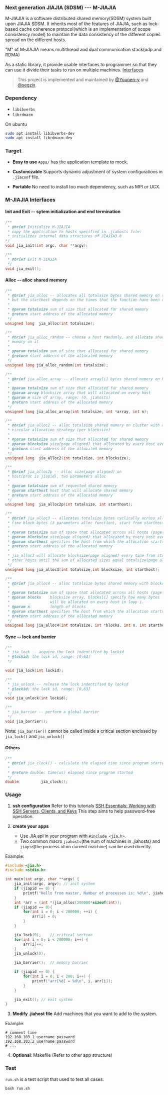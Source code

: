### Next generation JIAJIA (SDSM) --- M-JIAJIA
M-JIAJIA is a software distributed shared memory(SDSM) system built upon JIAJIA SDSM. It inherits most of the features of JIAJIA, such as lock-based cache coherence protocol(which is an implementation of scope consistency model) to maintain the data consistency of the different copies spread on the different hosts.

"M" of M-JIAJIA means multithread and dual communication stack(udp and RDMA)

As a static library, it provide usable interfaces to programmer so that they can use it divide their tasks to run on multiple machines. [Interfaces](#jiajia30-interfaces)

> This project is implemented and maintained by [@Youpen-y](https://github.com/Youpen-y) and [@segzix](https://github.com/segzix).

### Dependency
- `libibverbs`
- `librdmacm`

On ubuntu
```bash
sudo apt install libibverbs-dev
sudo apt install librdmacm-dev
```

### Target
- **Easy to use** `Apps/` has the application template to mock.

- **Customizable** Supports dynamic adjustment of system configurations in `.jiaconf` file.

- **Portable** No need to install too much dependency, such as MPI or UCX.

### M-JIAJIA Interfaces

#### Init and Exit -- sytem initialization and end termination
```c
/**
 * @brief Initialize M-JIAJIA
 * copy the application to hosts specified in .jiahosts file; 
 * initializes internal data structures of JIAJIA3.0
*/
void jia_init(int argc, char **argv);

/**
 * @brief Exit M-JIAJIA
 */
void jia_exit();
```
#### Alloc -- alloc shared memory

```c
/**
 * @brief jia_alloc -- allocates all totalsize bytes shared memory on starthost, 
 * but the starthost depends on the times that the function have been called.
 * 
 * @param totalsize sum of size that allocated for shared memory
 * @return start address of the allocated memory
 */
unsigned long  jia_alloc(int totalsize);

/**
 * @brief jia_alloc_random -- choose a host randomly, and allocate shared
 * memory on it
 * 
 * @param totalsize sum of size that allocated for shared memory
 * @return start address of the allocated memory
 */
unsigned long jia_alloc_random(int totalsize);

/**
 * @brief jia_alloc_array -- allocate array[i] bytes shared memory on host i 
 * 
 * @param totalsize sum of size that allocated for shared memory
 * @param array blocksize array that will allocated on every host
 * @param n size of array, range: (0, jiahosts)
 * @return start address of the allocated memory
 */
unsigned long jia_alloc_array(int totalsize, int *array, int n);

/**
 * @brief jia_alloc2 -- alloc totalsize shared memory on cluster with a 
 * circular allocation strategy (per blocksize)
 * 
 * @param totalsize sum of size that allocated for shared memory
 * @param blocksize size(page aligned) that allocated by every host every time
 * @return start address of the allocated memory 
 */
unsigned long  jia_alloc2(int totalsize, int blocksize);

/**
 * @brief jia_alloc2p -- alloc size(page aligned) on
 * host(proc is jiapid), two parameters alloc
 *
 * @param totalsize sum of requested shared memory
 * @param starthost host that will allocate shared memory
 * @return start address of the allocated memory
 */
unsigned long  jia_alloc2p(int totalsize, int starthost);

/**
 * @brief jia_alloc3 -- allocates totalsize bytes cyclically across all hosts, each
 * time block bytes (3 parameters alloc function), start from starthost.
 *
 * @param totalsize sum of space that allocated across all hosts (page aligned)
 * @param blocksize size(page aligned) that allocated by every host every time
 * @param starthost specifies the host from which the allocation starts
 * @return start address of the allocated memory
 *
 * jia_alloc3 will allocate blocksize(page aligned) every time from starthost to
 * other hosts until the sum of allocated sizes equal totalsize(page aligned)
 */
unsigned long jia_alloc3(int totalsize,int blocksize, int starthost);

/**
 * @brief jia_alloc4 -- alloc totalsize bytes shared memory with blocks array
 *
 * @param totalsize sum of space that allocated across all hosts (page aligned)
 * @param blocks    blocksize array, blocks[i] specify how many bytes 
 *                  will be allocated on every host in loop i.
 * @param n 		length of blocks
 * @param starthost specifies the host from which the allocation starts
 * @return start address of the allocated memory
 */
unsigned long jia_alloc4(int totalsize, int *blocks, int n, int starthost);
```



#### Sync -- lock and barrier

```c
/**
 * jia_lock -- acquire the lock indentified by lockid
 * @lockid: the lock id, range: [0:63]
 */

void jia_lock(int lockid);
```

```c
/**
 * jia_unlock -- release the lock indentified by lockid
 * @lockid: the lock id, range: [0,63]
 */
void jia_unlock(int lockid);
```

```c
/**
 * jia_barrier -- perform a global barrier
 */
void jia_barrier();
```
Note: `jia_barrier()` cannot be called inside a critical section enclosed by `jia_lock()` and `jia_unlock()`

#### Others
```c
/**
 * @brief jia_clock() - calculate the elapsed time since program started
 *
 * @return double: time(us) elapsed since program started
 */
double          jia_clock();
```

### Usage
1. **ssh configuration**
Refer to this tutorials [SSH Essentials: Working with SSH Servers, Clients, and Keys](https://www.digitalocean.com/community/tutorials/ssh-essentials-working-with-ssh-servers-clients-and-keys#allowing-root-access-for-specific-commands)
This step aims to help password-free operation.

2. **create your apps**
    - Use JIA api in your program with `#include <jia.h>`.
    - Two common macro `jiahosts`(the num of machines in .jiahosts) and `jiapid`(the process id on current machine) can be used directly.

Example:
```c
#include <jia.h>
#include <stdio.h>

int main(int argc, char **argv) {
    jia_init(argc, argv); // init system
    if (jiapid == 0) {
        printf("Hello from master, Number of processes is: %d\n", jiahosts);
    }
    int *arr = (int *)jia_alloc(200000*sizeof(int));
    if (jiapid == 0){
        for(int i = 0; i < 200000; ++i) {
            arr[i] = 0;
        }
    }

    jia_lock(0);    // critical section
    for(int i = 0; i < 200000; i++) {
        arr[i]++;
    }
    jia_unlock(0);

    jia_barrier();  // memory barrier

    if (jiapid == 0) {
        for(int i = 0; i < 200; i++) {
            printf("arr[%d] = %d\n", i, arr[i]);
        }
    }

    jia_exit(); // exit system
}
```

3. **Modify .jiahost file**
Add machines that you want to add to the system.

Example:
```
# comment line
192.168.103.1 username password
192.168.103.2 username password
# ...
```

4. **Optional**: Makefile (Refer to other app structure)


### Test
`run.sh` is a test script that used to test all cases.

```
bash run.sh
```